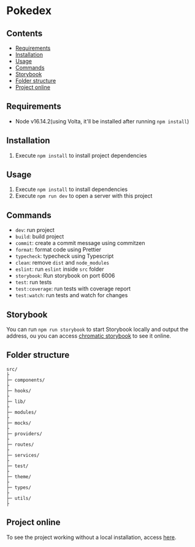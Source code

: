# Pokedex

## Contents

- [Requirements](#requirements)
- [Installation](#installation)
- [Usage](#usage)
- [Commands](#commands)
- [Storybook](#storybook)
- [Folder structure](#folder-structure)
- [Project online](#project-online)

## Requirements

- Node v16.14.2(using Volta, it'll be installed after running `npm install`)

## Installation

1. Execute `npm install` to install project dependencies

## Usage

1. Execute `npm install` to install dependencies
1. Execute `npm run dev` to open a server with this project

## Commands

- `dev`: run project
- `build`: build project
- `commit`: create a commit message using commitzen
- `format`: format code using Prettier
- `typecheck`: typecheck using Typescript
- `clean`: remove `dist` and `node_modules`
- `eslint`: run `eslint` inside `src` folder
- `storybook`: Run storybook on port 6006
- `test`: run tests
- `test:coverage`: run tests with coverage report
- `test:watch`: run tests and watch for changes

## Storybook

You can run `npm run storybook` to start Storybook locally and output the address, ou you can access [chromatic storybook](https://62a2987285d9f8637b25d11a-flialbovzz.chromatic.com/?path=/story/components-badge--grass) to see it online.

## Folder structure

```
src/
├
├─ components/
├
├─ hooks/
├
├─ lib/
├
├─ modules/
├
├─ mocks/
├
├─ providers/
├
├─ routes/
├
├─ services/
├
├─ test/
├
├─ theme/
├
├─ types/
├
├─ utils/
├
```

## Project online

To see the project working without a local installation, access [here](https://pokedex-allangrds.vercel.app/).
